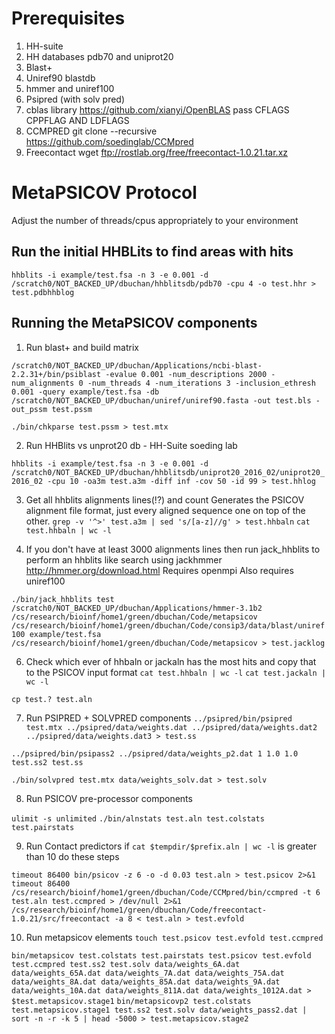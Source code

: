 # Prerequisites

1. HH-suite
2. HH databases pdb70 and uniprot20
3. Blast+
4. Uniref90 blastdb
5. hmmer and uniref100
6. Psipred (with solv pred)
7. cblas library https://github.com/xianyi/OpenBLAS pass CFLAGS CPPFLAG AND LDFLAGS
8. CCMPRED git clone --recursive https://github.com/soedinglab/CCMpred
9. Freecontact wget ftp://rostlab.org/free/freecontact-1.0.21.tar.xz


# MetaPSICOV Protocol

Adjust the number of threads/cpus appropriately to your environment

## Run the initial HHBLits to find areas with hits
`hhblits -i example/test.fsa -n 3 -e 0.001 -d /scratch0/NOT_BACKED_UP/dbuchan/hhblitsdb/pdb70 -cpu 4 -o test.hhr > test.pdbhhblog`

## Running the MetaPSICOV components

1. Run blast+ and build matrix

`/scratch0/NOT_BACKED_UP/dbuchan/Applications/ncbi-blast-2.2.31+/bin/psiblast -evalue 0.001 -num_descriptions 2000 -num_alignments 0 -num_threads 4 -num_iterations 3 -inclusion_ethresh 0.001 -query example/test.fsa -db /scratch0/NOT_BACKED_UP/dbuchan/uniref/uniref90.fasta -out test.bls -out_pssm test.pssm`

`./bin/chkparse test.pssm > test.mtx`

2. Run HHBlits vs unprot20 db - HH-Suite soeding lab

`hhblits -i example/test.fsa -n 3 -e 0.001 -d /scratch0/NOT_BACKED_UP/dbuchan/hhblitsdb/uniprot20_2016_02/uniprot20_2016_02 -cpu 10 -oa3m test.a3m -diff inf -cov 50 -id 99 > test.hhlog`

3. Get all hhblits alignments lines(!?) and count
Generates the PSICOV alignment file format, just every aligned sequence one on top of the other.
`grep -v '^>' test.a3m | sed 's/[a-z]//g' > test.hhbaln`
`cat test.hhbaln | wc -l`

5. If you don't have at least 3000 alignments lines then
run jack_hhblits to perform an hhblits like search using jackhmmer
http://hmmer.org/download.html
Requires openmpi
Also requires uniref100

`./bin/jack_hhblits test /scratch0/NOT_BACKED_UP/dbuchan/Applications/hmmer-3.1b2  /cs/research/bioinf/home1/green/dbuchan/Code/metapsicov /cs/research/bioinf/home1/green/dbuchan/Code/consip3/data/blast/uniref100 example/test.fsa /cs/research/bioinf/home1/green/dbuchan/Code/metapsicov > test.jacklog`

6. Check which ever of hhbaln or jackaln has the most hits and copy that to the PSICOV input format
`cat test.hhbaln | wc -l`
`cat test.jackaln | wc -l`

`cp test.? test.aln`

7. Run PSIPRED + SOLVPRED components
`../psipred/bin/psipred test.mtx ../psipred/data/weights.dat ../psipred/data/weights.dat2 ../psipred/data/weights.dat3 > test.ss`

`../psipred/bin/psipass2 ../psipred/data/weights_p2.dat 1 1.0 1.0 test.ss2 test.ss`

`./bin/solvpred test.mtx data/weights_solv.dat > test.solv`

8. Run PSICOV pre-processor components

`ulimit -s unlimited`
`./bin/alnstats test.aln test.colstats test.pairstats`

9. Run Contact predictors
if `cat $tempdir/$prefix.aln | wc -l` is greater than 10 do these steps

`timeout 86400 bin/psicov -z 6 -o -d 0.03 test.aln > test.psicov 2>&1`
`timeout 86400 /cs/research/bioinf/home1/green/dbuchan/Code/CCMpred/bin/ccmpred -t 6 test.aln test.ccmpred > /dev/null 2>&1`
`/cs/research/bioinf/home1/green/dbuchan/Code/freecontact-1.0.21/src/freecontact -a 8 < test.aln > test.evfold`

10. Run metapsicov elements
`touch test.psicov test.evfold test.ccmpred`

`bin/metapsicov test.colstats test.pairstats test.psicov test.evfold test.ccmpred test.ss2 test.solv data/weights_6A.dat data/weights_65A.dat data/weights_7A.dat data/weights_75A.dat data/weights_8A.dat data/weights_85A.dat data/weights_9A.dat data/weights_10A.dat data/weights_811A.dat data/weights_1012A.dat > $test.metapsicov.stage1`
`bin/metapsicovp2 test.colstats test.metapsicov.stage1 test.ss2 test.solv data/weights_pass2.dat | sort -n -r -k 5 | head -5000 > test.metapsicov.stage2`
